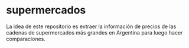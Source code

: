 # supermercados
La idea de este repositorio es extraer la información de precios de las cadenas de supermercados más grandes en Argentina para luego hacer comparaciones.
